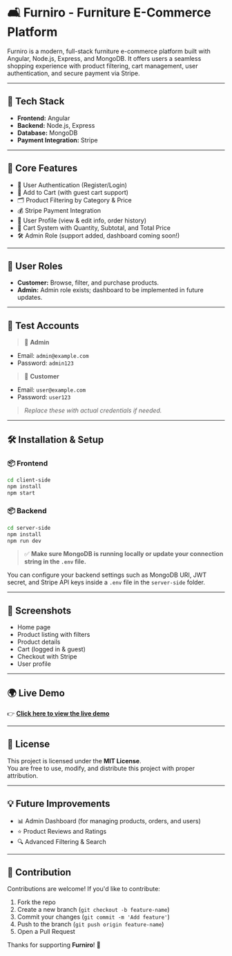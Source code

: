 # 🛋️ Furniro - Furniture E-Commerce Platform

Furniro is a modern, full-stack furniture e-commerce platform built with Angular, Node.js, Express, and MongoDB. It offers users a seamless shopping experience with product filtering, cart management, user authentication, and secure payment via Stripe.

---

## 🚀 Tech Stack

- **Frontend:** Angular  
- **Backend:** Node.js, Express  
- **Database:** MongoDB  
- **Payment Integration:** Stripe

---

## 🎯 Core Features

- 🔐 User Authentication (Register/Login)  
- 🛒 Add to Cart (with guest cart support)  
- 🗂️ Product Filtering by Category & Price  
- 💰 Stripe Payment Integration  
- 👤 User Profile (view & edit info, order history)  
- 🧾 Cart System with Quantity, Subtotal, and Total Price  
- 🛠️ Admin Role (support added, dashboard coming soon!)

---

## 👥 User Roles

- **Customer:** Browse, filter, and purchase products.  
- **Admin:** Admin role exists; dashboard to be implemented in future updates.

---

## 🧪 Test Accounts

> 🔑 **Admin**  
- Email: `admin@example.com`  
- Password: `admin123`

> 👤 **Customer**  
- Email: `user@example.com`  
- Password: `user123`

> _Replace these with actual credentials if needed._

---

## 🛠️ Installation & Setup

### 📦 Frontend

```bash
cd client-side
npm install
npm start
```

### 📦 Backend

```bash
cd server-side
npm install
npm run dev
```

> ✅ **Make sure MongoDB is running locally or update your connection string in the `.env` file.**

You can configure your backend settings such as MongoDB URI, JWT secret, and Stripe API keys inside a `.env` file in the `server-side` folder.

---

## 📸 Screenshots


- Home page
- Product listing with filters
- Product details
- Cart (logged in & guest)
- Checkout with Stripe
- User profile

---

## 🌍 Live Demo

👉 [**Click here to view the live demo**](https://furniroo-website.vercel.app)  

---

## 📄 License

This project is licensed under the **MIT License**.  
You are free to use, modify, and distribute this project with proper attribution.

---

## 💡 Future Improvements

- 📊 Admin Dashboard (for managing products, orders, and users)
- ⭐ Product Reviews and Ratings
- 🔍 Advanced Filtering & Search

---

## 🙌 Contribution

Contributions are welcome! If you'd like to contribute:

1. Fork the repo  
2. Create a new branch (`git checkout -b feature-name`)  
3. Commit your changes (`git commit -m 'Add feature'`)  
4. Push to the branch (`git push origin feature-name`)  
5. Open a Pull Request

Thanks for supporting **Furniro**! 🧡

